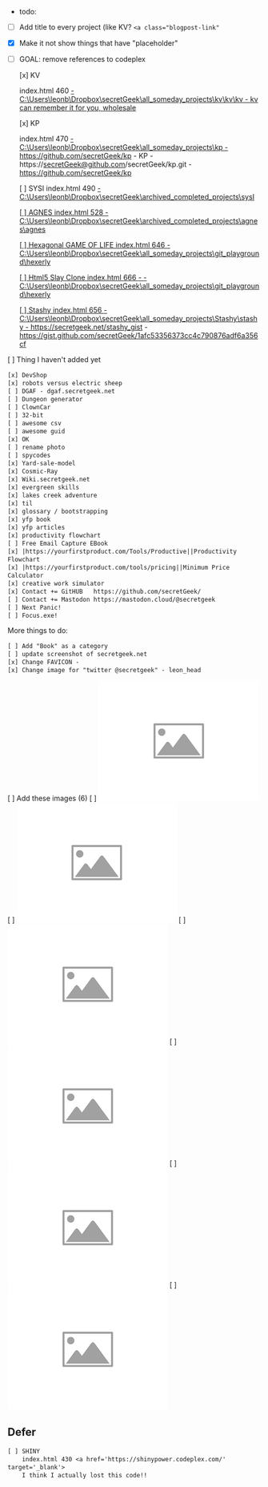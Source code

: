 - todo:

- [ ] Add title to every project (like KV? `<a class="blogpost-link"`
 
- [x] Make it not show things that have "placeholder"

- [ ] GOAL: remove references to codeplex

	[x] KV
	
	index.html 460 <a href='https://kv.codeplex.com' target='_blank'>
		- C:\Users\leonb\Dropbox\secretGeek\all_someday_projects\kv\kv\kv
		- [kv can remember it for you, wholesale](https://secretgeek.net/kv)
		
	[x] KP

	index.html 470 <a href='https://kp.codeplex.com' target='_blank'>
		- C:\Users\leonb\Dropbox\secretGeek\all_someday_projects\kp
		- https://github.com/secretGeek/kp
		- KP
			- https://secretGeek@github.com/secretGeek/kp.git
			- https://github.com/secretGeek/kp

	
	[ ] SYSI
	index.html 490 <a href='https://sysi.codeplex.com' target='_blank'>
		- C:\Users\leonb\Dropbox\secretGeek\archived_completed_projects\sysI
	
	
	[ ] AGNES
		index.html 528 <a href='https://agnes.codeplex.com' target='_blank'>
		- C:\Users\leonb\Dropbox\secretGeek\archived_completed_projects\agnes\agnes
		
	[ ] Hexagonal GAME OF LIFE
	index.html 646 <a href='https://hexerly.codeplex.com/' target='_blank'>
		- C:\Users\leonb\Dropbox\secretGeek\all_someday_projects\git_playground\hexerly
	
	[ ] Html5 Slay Clone
	index.html 666 <a href='https://hexerly.codeplex.com/' target='_blank'>
		- - C:\Users\leonb\Dropbox\secretGeek\all_someday_projects\git_playground\hexerly
	
	[ ] Stashy
	index.html 656 <a href='https://stashy.CodePlex.com' target='_blank'>
		- C:\Users\leonb\Dropbox\secretGeek\all_someday_projects\Stashy\stashy
		- https://secretgeek.net/stashy_gist
		- https://gist.github.com/secretGeek/1afc53356373cc4c790876adf6a356cf
	
[ ] Thing I haven't added yet

	[x] DevShop
	[x] robots versus electric sheep
	[ ] DGAF - dgaf.secretgeek.net
	[ ] Dungeon generator
	[ ] ClownCar
	[ ] 32-bit
	[ ] awesome csv
	[ ] awesome guid 
	[x] OK
	[ ] rename photo
	[ ] spycodes
	[x] Yard-sale-model
	[x] Cosmic-Ray
	[x] Wiki.secretgeek.net
	[x] evergreen skills
	[x] lakes creek adventure
	[x] til
	[x] glossary / bootstrapping
	[x] yfp book
	[x] yfp articles
	[x] productivity flowchart
	[ ] Free Email Capture EBook
	[x] |https://yourfirstproduct.com/Tools/Productive||Productivity Flowchart
	[x] |https://yourfirstproduct.com/tools/pricing||Minimum Price Calculator
	[x] creative work simulator
	[x] Contact += GitHUB	https://github.com/secretGeek/
	[ ] Contact += Mastodon	https://mastodon.cloud/@secretgeek
	[ ] Next Panic!	
	[ ] Focus.exe!
	
More things to do:

	[ ] Add "Book" as a category	
	[ ] update screenshot of secretgeek.net
	[x] Change FAVICON - 
	[x] Change image for "twitter @secretgeek" - leon_head


[ ] Add these images (6)
	[ ] <img src='image/placeholder.png' title='spycodes' />
	[ ] <img src='image/placeholder.png' title='dungeon generator' />
	[ ] <img src='image/placeholder.png' title='clown car' />
	[ ] <img src='image/placeholder.png' title='32 bit match game' />
	[ ] <img src='image/placeholder.png' title='awesome csv' />
	[ ] <img src='image/placeholder.png' title='awesome guid' />

## Defer

	[ ] SHINY
		index.html 430 <a href='https://shinypower.codeplex.com/' target='_blank'>
		I think I actually lost this code!!
